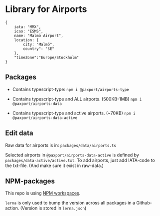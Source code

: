 # Library for Airports

```
{
	iata: "MMX",
	icao: "ESMS",
	name: "Malmö Airport",
	location: {
		city: "Malmö",
		country": "SE"
	},
	"timeZone":"Europe/Stockholm"
}
```
## Packages

* Contains typescript-type:
`npm i @paxport/airports-type`

* Contains typescript-type and ALL airports. (500KB-1MB)
`npm i @paxport/airports-data`

* Contains typescript-type and active airports. (~70KB)
`npm i @paxport/airports-data-active`

## Edit data

Raw data for airports is in: `packages/data/airports.ts`

Selected airports in `@paxport/airports-data-active` is defined by `packages/data-active/active.txt`.
To add airports, just add IATA-code to the txt-file. (And make sure it exist in raw-data.)

## NPM-packages

This repo is using [NPM workspaces](https://docs.npmjs.com/cli/v7/using-npm/workspaces).

`lerna` is only used to bump the version across all packages in a Github-action. (Version is stored in `lerna.json`)
